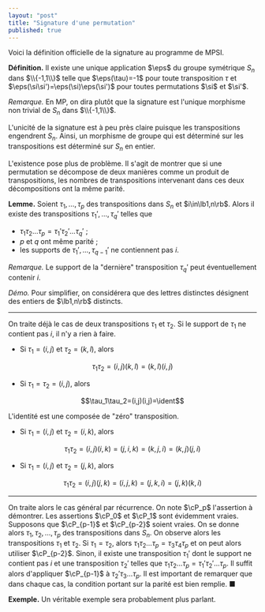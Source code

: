 ```yaml
---
layout: "post"
title: "Signature d'une permutation"
published: true
---
```


Voici la définition officielle de la signature au programme de MPSI.

**Définition.** Il existe une unique application $\eps$ du groupe symétrique $S_n$ dans $\\{-1,1\\}$ telle que $\eps(\tau)=-1$ pour toute transposition $\tau$ et $\eps(\si\si')=\eps(\si)\eps(\si')$ pour toutes permutations $\si$ et $\si'$.

*Remarque.* En MP, on dira plutôt que la signature est l'unique morphisme non trivial de $S_n$ dans $\\{-1,1\\}$.

L'unicité de la signature est à peu près claire puisque les transpositions engendrent $S_n$. Ainsi, un morphisme de groupe qui est déterminé sur les transpositions est déterminé sur $S_n$ en entier.

L'existence pose plus de problème. Il s'agit de montrer que si une permutation se décompose de deux manières comme un produit de transpositions, les nombres de transpositions intervenant dans ces deux décompositions ont la même parité.


**Lemme.** Soient $\tau_1,\dots,\tau_p$ des transpositions dans $S_n$ et $i\in\lb1,n\rb$. Alors il existe des transpositions $\tau_1',\dots,\tau_q'$ telles que
* $\tau_1\tau_2\dots\tau_p=\tau_1'\tau_2'\dots\tau_q'$ ;
* $p$ et $q$ ont même parité ;
* les supports de $\tau_1',\dots,\tau_{q-1}'$ ne contiennent pas $i$.

*Remarque.* Le support de la "dernière" transposition $\tau_q'$ peut éventuellement contenir $i$.

*Démo.* Pour simplifier, on considérera que des lettres distinctes désignent des entiers de $\lb1,n\rb$ distincts.

---

On traite déjà le cas de deux transpositions $\tau_1$ et $\tau_2$. Si le support de $\tau_1$ ne contient pas $i$, il n'y a rien à faire.
* Si $\tau_1=(i,j)$ et $\tau_2=(k,l)$, alors

$$\tau_1\tau_2=(i,j)(k,l)=(k,l)(i,j)$$

* Si $\tau_1=\tau_2=(i,j)$, alors

$$\tau_1\tau_2=(i,j)(i,j)=\ident$$

L'identité est une composée de "zéro" transposition.

* Si $\tau_1=(i,j)$ et $\tau_2=(i,k)$, alors

$$\tau_1\tau_2=(i,j)(i,k)=(j,i,k)=(k,j,i)=(k,j)(j,i)$$

* Si $\tau_1=(i,j)$ et $\tau_2=(j,k)$, alors

$$\tau_1\tau_2=(i,j)(j,k)=(i,j,k)=(j,k,i)=(j,k)(k,i)$$

---

On traite alors le cas général par récurrence. On note $\cP_p$ l'assertion à démontrer. Les assertions $\cP_0$ et $\cP_1$ sont évidemment vraies. Supposons que $\cP_{p-1}$ et $\cP_{p-2}$ soient vraies. On se donne alors $\tau_1,\tau_2,\dots,\tau_p$ des transpositions dans $S_n$. On observe alors les transpositions $\tau_1$ et $\tau_2$. Si $\tau_1=\tau_2$, alors $\tau_1\tau_2\dots\tau_p=\tau_3\tau_4\tau_p$ et on peut alors utiliser $\cP_{p-2}$. Sinon, il existe une transposition $\tau_1'$ dont le support ne contient pas $i$ et une transposition $\tau_2'$ telles que $\tau_1\tau_2\dots\tau_p=\tau_1'\tau_2'\dots\tau_p$. Il suffit alors d'appliquer $\cP_{p-1}$ à $\tau_2'\tau_3\dots\tau_p$. Il est important de remarquer que dans chaque cas, la condition portant sur la parité est bien remplie. &#9632;

**Exemple.** Un véritable exemple sera probablement plus parlant.
